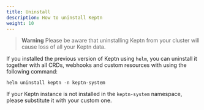 ```yaml
---
title: Uninstall
description: How to uninstall Keptn
weight: 10
---
```


> **Warning**
Please be aware that uninstalling Keptn from your cluster
will cause loss of all your Keptn data.

If you installed the previous version of Keptn using `helm`,
you can uninstall it together with all CRDs, webhooks and
custom resources with using the following command:

```shell
helm uninstall keptn -n keptn-system
```

If your Keptn instance is not installed in the
`keptn-system` namespace, please substitute
it with your custom one.

